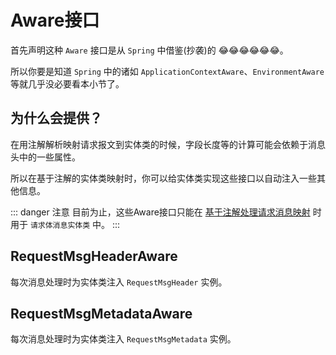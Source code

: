 # Aware接口

首先声明这种 `Aware` 接口是从 `Spring` 中借鉴(抄袭)的 :joy::joy::joy::joy::joy::joy:。

所以你要是知道 `Spring` 中的诸如 `ApplicationContextAware`、`EnvironmentAware` 等就几乎没必要看本小节了。

## 为什么会提供？

在用注解解析映射请求报文到实体类的时候，字段长度等的计算可能会依赖于消息头中的一些属性。

所以在基于注解的实体类映射时，你可以给实体类实现这些接口以自动注入一些其他信息。

::: danger 注意
目前为止，这些Aware接口只能在 [基于注解处理请求消息映射](../annotation-based-dev/receive-msg-mapping.md) 时用于 `请求体消息实体类` 中。
:::

## RequestMsgHeaderAware

每次消息处理时为实体类注入 `RequestMsgHeader` 实例。

## RequestMsgMetadataAware

每次消息处理时为实体类注入 `RequestMsgMetadata` 实例。